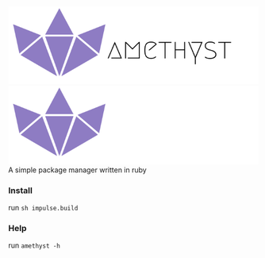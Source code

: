 ![light mode logo](https://raw.githubusercontent.com/jakeroggenbuck/amethyst/master/amethyst-light-mode.png#gh-light-mode-only)
![dark mode logo](https://raw.githubusercontent.com/jakeroggenbuck/amethyst/master/amethyst-dark-mode.png#gh-dark-mode-only)
<br>A simple package manager written in ruby

### Install
run `sh impulse.build`

### Help
run `amethyst -h`
